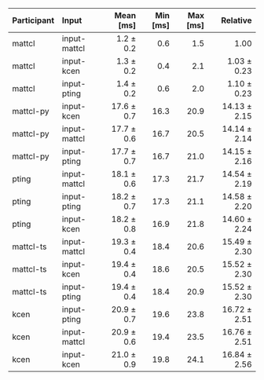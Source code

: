| Participant | Input | Mean [ms] | Min [ms] | Max [ms] | Relative |
|:---|:---|---:|---:|---:|---:|
| mattcl | input-mattcl | 1.2 ± 0.2 | 0.6 | 1.5 | 1.00 |
| mattcl | input-kcen | 1.3 ± 0.2 | 0.4 | 2.1 | 1.03 ± 0.23 |
| mattcl | input-pting | 1.4 ± 0.2 | 0.6 | 2.0 | 1.10 ± 0.23 |
| mattcl-py | input-kcen | 17.6 ± 0.7 | 16.3 | 20.9 | 14.13 ± 2.15 |
| mattcl-py | input-mattcl | 17.7 ± 0.6 | 16.7 | 20.5 | 14.14 ± 2.14 |
| mattcl-py | input-pting | 17.7 ± 0.7 | 16.7 | 21.0 | 14.15 ± 2.16 |
| pting | input-mattcl | 18.1 ± 0.6 | 17.3 | 21.7 | 14.54 ± 2.19 |
| pting | input-pting | 18.2 ± 0.7 | 17.3 | 21.1 | 14.58 ± 2.20 |
| pting | input-kcen | 18.2 ± 0.8 | 16.9 | 21.8 | 14.60 ± 2.24 |
| mattcl-ts | input-mattcl | 19.3 ± 0.4 | 18.4 | 20.6 | 15.49 ± 2.30 |
| mattcl-ts | input-kcen | 19.4 ± 0.4 | 18.6 | 20.5 | 15.52 ± 2.30 |
| mattcl-ts | input-pting | 19.4 ± 0.4 | 18.4 | 20.9 | 15.52 ± 2.30 |
| kcen | input-pting | 20.9 ± 0.7 | 19.6 | 23.8 | 16.72 ± 2.51 |
| kcen | input-mattcl | 20.9 ± 0.6 | 19.4 | 23.5 | 16.76 ± 2.51 |
| kcen | input-kcen | 21.0 ± 0.9 | 19.8 | 24.1 | 16.84 ± 2.56 |
